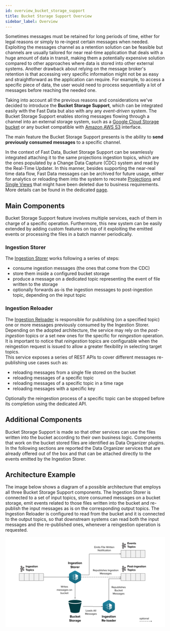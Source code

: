 ```yaml
---
id: overview_bucket_storage_support
title: Bucket Storage Support Overview
sidebar_label: Overview
---
```


Sometimes messages must be retained for long periods of time, either for legal reasons or simply to re-ingest certain messages when needed. Exploiting the messages channel as a retention solution can be feasible but channels are usually tailored for near real-time application that deals with a huge amount of data in transit, making them a potentially expensive solution compared to other approaches where data is stored into other external systems. Another drawback about relying on the message broker's retention is that accessing very specific information might not be as easy and straightforward as the application can require. For example, to access a specific piece of data, the user would need to process sequentially a lot of messages before reaching the needed one.

Taking into account all the previous reasons and considerations we've decided to introduce the **Bucket Storage Support**,
which can be integrated easily with the Fast Data but also with any any *event-driven* system.
The Bucket Storage Support enables storing messages flowing through a channel into an external storage system,
such as a [Google Cloud Storage bucket](https://cloud.google.com/storage) or any bucket compatible with [Amazon AWS S3](https://aws.amazon.com/s3/) interface.

The main feature the Bucket Storage Support presents is the ability to **send previously consumed messages** to a specific channel.

In the context of Fast Data, Bucket Storage Support can be seamlessly integrated attaching it to the same projections ingestion topics,
which are the ones populated by a Change Data Capture (CDC) system and read by the Real-Time Updater.
In this manner, besides supporting the near-real time data flow, Fast Data messages can be archived for future usage,
either for analytics or reloading them into the system to recreate [Projections](/products/fast_data/concepts/the_basics.md#projection) and [Single Views](/products/fast_data/concepts/the_basics.md#single-view-sv)
that might have been deleted due to business requirements. More details can be found in the dedicated [page](/products/fast_data/bucket_storage_support/integration.md).

## Main Components

Bucket Storage Support feature involves multiple services, each of them in charge of a specific operation.
Furthermore, this new system can be easily extended by adding custom features on top of it exploiting the emitted events or processing the files in a batch manner periodically. 

### Ingestion Storer

The [Ingestion Storer](/products/fast_data/bucket_storage_support/configuration/ingestion_storer.md) works following a series of steps:

* consume ingestion messages (the ones that come from the CDC)
* store them inside a configured bucket storage
* produce a message on a dedicated topic representing the event of file written to the storage
* optionally forwards as-is the ingestion messages to post-ingestion topic, depending on the input topic

### Ingestion Reloader

The [Ingestion Reloader](/products/fast_data/bucket_storage_support/configuration/ingestion_reloader.md) is responsible for publishing
(on a specified topic) one or more messages previously consumed by the Ingestion Storer. Depending on the adopted architecture, the service may rely on the
_post-ingestion_ topics or a set new ones for the specific for _reingestion_ operation.
It is important to notice that _reingestion_ topics are configurable when the reingestion request is issued to allow
a greater flexibility in selecting target topics.   
This service exposes a series of REST APIs to cover different messages re-publishing use cases such as:
- reloading messages from a single file stored on the bucket
- reloading messages of a specific topic
- reloading messages of a specific topic in a time rage 
- reloading messages with a specific key

Optionally the reingestion process of a specific topic can be stopped before its completion using the dedicated API.

## Additional Components

Bucket Storage Support is made so that other services can use the files written into the bucket according to their own business logic.
Components that work on the bucket stored files are identified as Data Organizer plugins.
In the following sections are reported the Data Organizer services that are already offered out of the box and that can be attached
directly to the events emitted by the Ingestion Storer.

## Architecture Example

The image below shows a diagram of a possible architecture that employs all three Bucket Storage Support components.
The Ingestion Storer is connected to a set of input topics, store consumed messages on a bucket storage,
emit events related to those files written into the bucket and re-publish the input messages as is on the corresponding output topics.
The Ingestion Reloader is configured to read from the bucket and it is connected to the output topics, so that downstream systems
can read both the input messages and the re-published ones, whenever a reingestion operation is requested.

![Bucket Storage Support Overview](../img/bucket_storage_support.svg)
